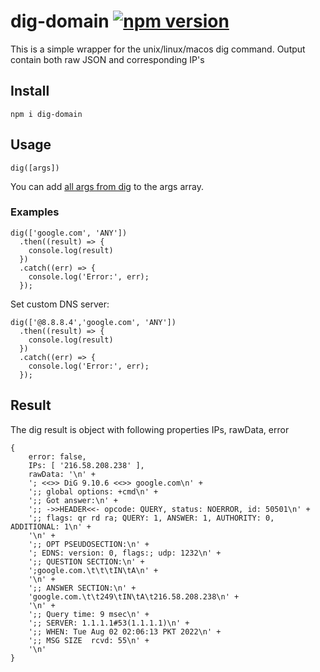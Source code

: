 # dig-domain [![npm version](https://badge.fury.io/js/dig-domain.svg)](https://badge.fury.io/js/dig-domain)
This is a simple wrapper for the unix/linux/macos dig command. Output contain both raw JSON and corresponding IP's

## Install
```
npm i dig-domain
```

## Usage
```
dig([args])
```
You can add [all args from dig](https://linux.die.net/man/1/dig) to the args array.
### Examples
```
dig(['google.com', 'ANY'])
  .then((result) => {
    console.log(result)
  })
  .catch((err) => {
    console.log('Error:', err);
  });
```
Set custom DNS server:
```
dig(['@8.8.8.4','google.com', 'ANY'])
  .then((result) => {
    console.log(result)
  })
  .catch((err) => {
    console.log('Error:', err);
  });
```

## Result

The dig result is object with following properties IPs, rawData, error
```
{
    error: false,
    IPs: [ '216.58.208.238' ],
    rawData: '\n' +
    '; <<>> DiG 9.10.6 <<>> google.com\n' +
    ';; global options: +cmd\n' +
    ';; Got answer:\n' +
    ';; ->>HEADER<<- opcode: QUERY, status: NOERROR, id: 50501\n' +
    ';; flags: qr rd ra; QUERY: 1, ANSWER: 1, AUTHORITY: 0, ADDITIONAL: 1\n' +
    '\n' +
    ';; OPT PSEUDOSECTION:\n' +
    '; EDNS: version: 0, flags:; udp: 1232\n' +
    ';; QUESTION SECTION:\n' +
    ';google.com.\t\t\tIN\tA\n' +
    '\n' +
    ';; ANSWER SECTION:\n' +
    'google.com.\t\t249\tIN\tA\t216.58.208.238\n' +
    '\n' +
    ';; Query time: 9 msec\n' +
    ';; SERVER: 1.1.1.1#53(1.1.1.1)\n' +
    ';; WHEN: Tue Aug 02 02:06:13 PKT 2022\n' +
    ';; MSG SIZE  rcvd: 55\n' +
    '\n'
}

```
